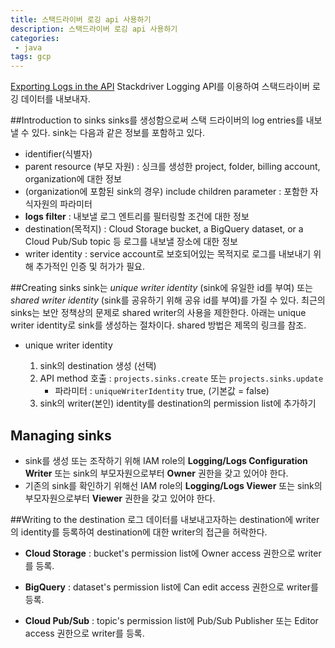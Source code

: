 ```yaml
---
title: 스택드라이버 로깅 api 사용하기 
description: 스택드라이버 로깅 api 사용하기 
categories:
 - java
tags: gcp
---
```



[Exporting Logs in the API](https://cloud.google.com/logging/docs/api/tasks/exporting-logs)
Stackdriver Logging API를 이용하여 스택드라이버 로깅 데이터를 내보내자.

##Introduction to sinks
sinks를 생성함으로써 스택 드라이버의 log entries를 내보낼 수 있다.
sink는 다음과 같은 정보를 포함하고 있다. 
- identifier(식별자)
- parent resource (부모 자원) : 싱크를 생성한 project, folder, billing account, organization에 대한 정보
- (organization에 포함된 sink의 경우) include children parameter : 포함한 자식자원의 파라미터
- **logs filter** : 내보낼 로그 엔트리를 필터링할 조건에 대한 정보
- destination(목적지) : Cloud Storage bucket, a BigQuery dataset, or a Cloud Pub/Sub topic 등 로그를 내보낼 장소에 대한 정보 
- writer identity : service account로 보호되어있는 목적지로 로그를 내보내기 위해 추가적인 인증 및 허가가 필요.

##Creating sinks
sink는 *unique writer identity* (sink에 유일한 id를 부여) 또는 *shared writer identity* (sink를 공유하기 위해 공유 id를 부여)를 가질 수 있다. 최근의 sinks는 보안 정책상의 문제로 shared writer의 사용을 제한한다. 아래는 unique writer identity로 sink를 생성하는 절차이다. shared 방법은 제목의 링크를 참조.

- unique writer identity

    1. sink의 destination 생성 (선택)
    2. API method 호출 : `projects.sinks.create` 또는 `projects.sinks.update`
        - 파라미터 : `uniqueWriterIdentity` true, (기본값 = false)
    3. sink의 writer(본인) identity를 destination의 permission list에 추가하기

## Managing sinks
- sink를 생성 또는 조작하기 위해 IAM role의 **Logging/Logs Configuration Writer** 또는 sink의 부모자원으로부터 **Owner** 권한을 갖고 있어야 한다.
- 기존의 sink를 확인하기 위해선 IAM role의 **Logging/Logs Viewer** 또는 sink의 부모자원으로부터 **Viewer** 권한을 갖고 있어야 한다.

##Writing to the destination
로그 데이터를 내보내고자하는 destination에 writer의 identity를 등록하여 destination에 대한 writer의 접근을 허락한다.
- **Cloud Storage** : bucket's permission list에 Owner access 권한으로 writer를 등록.

- **BigQuery** : dataset's permission list에 Can edit access 권한으로 writer를 등록.

- **Cloud Pub/Sub** : topic's permission list에 Pub/Sub Publisher 또는 Editor access 권한으로 writer를 등록.